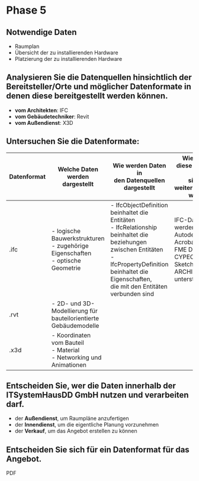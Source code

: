 # Phase 5

## Notwendige Daten

 - Raumplan
 - Übersicht der zu installierenden Hardware
 - Platzierung der zu installierenden Hardware

## Analysieren Sie die Datenquellen hinsichtlich der Bereitsteller/Orte und möglicher Datenformate in denen diese bereitgestellt werden können.

 - __vom Architekten__: IFC
 - __vom Gebäudetechniker__: Revit
 - __vom Außendienst__: X3D

## Untersuchen Sie die Datenformate:
| Datenformat | Welche Daten <br>werden dargestellt                                                | Wie werden Daten in <br>den Datenquellen dargestellt                                                                                                                                                                    | Wie können diese importiert und <br>sinnvoll weiterverarbeitet werden                                            | Welche Metainformationen sind <br>zur Datenquelle vorhanden |
|-------------|------------------------------------------------------------------------------------|-------------------------------------------------------------------------------------------------------------------------------------------------------------------------------------------------------------------------|------------------------------------------------------------------------------------------------------------------|-------------------------------------------------------------|
| .ifc        | - logische Bauwerkstrukturen<br>- zugehörige Eigenschaften<br>- optische Geometrie | - IfcObjectDefinition beinhaltet die Entitäten<br>- IfcRelationship beinhaltet die <br>beziehungen zwischen Entitäten<br>- IfcPropertyDefinition beinhaltet die Eigenschaften,<br>die mit den Entitäten verbunden sind | IFC-Dateien werden z.B. von Autodesk, Adobe Acrobat, <br>FME Desktop, CYPECAD, SketchUp und ARCHICAD unterstützt |                                                             |
| .rvt        | - 2D- und 3D-Modellierung für <br>bauteilorientierte Gebäudemodelle                |                                                                                                                                                                                                                         |                                                                                                                  |                                                             |
| .x3d        | - Koordinaten <br>vom Bauteil<br>- Material<br>- Networking und Animationen        |                                                                                                                                                                                                                         |                                                                                                                  |                                                             |


## Entscheiden Sie, wer die Daten innerhalb der ITSystemHausDD GmbH nutzen und verarbeiten darf.

 - der __Außendienst__, um Raumpläne anzufertigen
 - der __Innendienst__, um die eigentliche Planung vorzunehmen
 - der __Verkauf__, um das Angebot erstellen zu können

## Entscheiden Sie sich für ein Datenformat für das Angebot.

PDF


